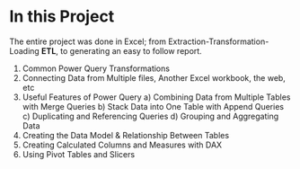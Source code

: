 # In this Project
The entire project was done in Excel; from Extraction-Transformation-Loading **ETL**, to generating an easy to follow report.


1. Common Power Query Transformations
2.	Connecting Data from Multiple files, Another Excel workbook, the web, etc
3.	Useful Features of Power Query
  a) Combining Data from Multiple Tables with Merge Queries
  b) Stack Data into One Table with Append Queries
  c) Duplicating and Referencing Queries
  d) Grouping and Aggregating Data
4.	Creating the Data Model & Relationship Between Tables
5.	Creating Calculated Columns and Measures with DAX
7.	Using Pivot Tables and Slicers

